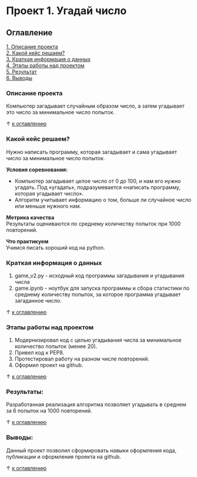 # Проект 1. Угадай число

## Оглавление  
[1. Описание проекта](./README.md#Описание-проекта)  
[2. Какой кейс решаем?](./README.md#Какой-кейс-решаем)  
[3. Краткая информация о данных](./README.md#Краткая-информация-о-данных)  
[4. Этапы работы над проектом](./README.md#Этапы-работы-над-проектом)  
[5. Результат](./README.md#Результаты)    
[6. Выводы](./README.md#Выводы) 

### Описание проекта    
Компьютер загадывает случайным образом число, а затем угадывает это число за минимальное число попыток.

&#8593; [к оглавлению](./README.md#Оглавление)


### Какой кейс решаем?    
Нужно написать программу, которая загадывает и сама угадывает число за минимальное число попыток.

**Условия соревнования:**  
- Компьютер загадывает целое число от 0 до 100, и нам его нужно угадать. Под «угадать», подразумевается «написать программу, которая угадывает число».
- Алгоритм учитывает информацию о том, больше ли случайное число или меньше нужного нам.

**Метрика качества**     
Результаты оцениваются по среднему количеству попыток при 1000 повторений.

**Что практикуем**     
Учимся писать хороший код на python.


### Краткая информация о данных
1. game_v2.py - исходный код программы загадывания и угадывания числа
2. game.ipynb - ноутбук для запуска программы и сбора статистики по среднему количеству попыток, за которое программа угадывает загаданное число.

&#8593; [к оглавлению](./README.md#Оглавление)


### Этапы работы над проектом  
1. Модернизировал код с целью угадывания числа за минимальное количество попыток (менее 20).
2. Привел код к PEP8.
3. Протестировал работу на разном числе повторений.
4. Оформил проект на github.

&#8593; [к оглавлению](./README.md#Оглавление)


### Результаты:  

Разработанная реализация алгоритма позволяет угадывать в среднем за 6 попыток на 1000 повторений.

&#8593; [к оглавлению](./README.md#Оглавление)


### Выводы:  

Данный проект позволил сформировать навыки оформления кода, публикации и оформления проекта на github.

&#8593; [к оглавлению](./README.md#Оглавление)